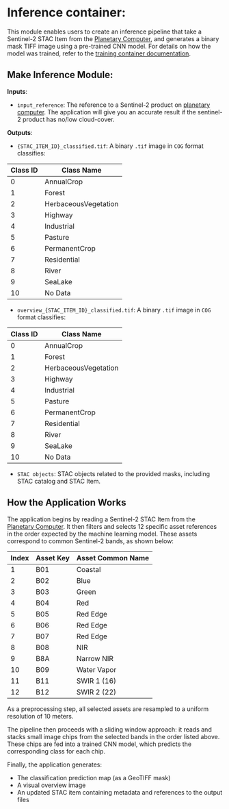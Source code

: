 # Inference container:

This module enables users to create an inference pipeline that take a Sentinel-2 STAC Item from the [Planetary Computer](https://planetarycomputer.microsoft.com/api/stac/v1/collections), and generates a binary mask TIFF image using a pre-trained CNN model. For details on how the model was trained, refer to the [training container documentation](./training-container.md).



## **Make Inference Module:**

**Inputs**:
- `input_reference`: The reference to a Sentinel-2 product on [planetary computer](https://planetarycomputer.microsoft.com/api/stac/v1/collections). The application will give you an accurate result if the sentinel-2 product has no/low cloud-cover.

**Outputs**:

- `{STAC_ITEM_ID}_classified.tif`: A binary `.tif` image in `COG` format classifies:

| Class ID | Class Name            |
|----------|-----------------------|
| 0        | AnnualCrop            |
| 1        | Forest                |
| 2        | HerbaceousVegetation  |
| 3        | Highway               |
| 4        | Industrial            |
| 5        | Pasture               |
| 6        | PermanentCrop         |
| 7        | Residential           |
| 8        | River                 |
| 9        | SeaLake               |
| 10       | No Data               |

- `overview_{STAC_ITEM_ID}_classified.tif`: A binary `.tif` image in `COG` format classifies:

| Class ID | Class Name            |
|----------|-----------------------|
| 0        | AnnualCrop            |
| 1        | Forest                |
| 2        | HerbaceousVegetation  |
| 3        | Highway               |
| 4        | Industrial            |
| 5        | Pasture               |
| 6        | PermanentCrop         |
| 7        | Residential           |
| 8        | River                 |
| 9        | SeaLake               |
| 10       | No Data               |

- `STAC objects`: STAC objects related to the provided masks, including STAC catalog and STAC Item.

## How the Application Works

The application begins by reading a Sentinel-2 STAC Item from the [Planetary Computer](https://planetarycomputer.microsoft.com/api/stac/v1/collections). It then filters and selects 12 specific asset references in the order expected by the machine learning model. These assets correspond to common Sentinel-2 bands, as shown below:

| Index | Asset Key  | Asset Common Name |
|-------|------------|-------------------|
| 1     | B01        | Coastal           |
| 2     | B02        | Blue              |
| 3     | B03        | Green             |
| 4     | B04        | Red               |
| 5     | B05        | Red Edge          |
| 6     | B06        | Red Edge          |
| 7     | B07        | Red Edge          |
| 8     | B08        | NIR               |
| 9     | B8A        | Narrow NIR        |
| 10    | B09        | Water Vapor       |
| 11    | B11        | SWIR 1 (16)       |
| 12    | B12        | SWIR 2 (22)       |

As a preprocessing step, all selected assets are resampled to a uniform resolution of 10 meters.

The pipeline then proceeds with a sliding window approach: it reads and stacks small image chips from the selected bands in the order listed above. These chips are fed into a trained CNN model, which predicts the corresponding class for each chip.

Finally, the application generates:
- The classification prediction map (as a GeoTIFF mask)
- A visual overview image
- An updated STAC item containing metadata and references to the output files
